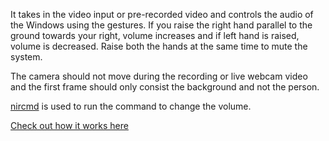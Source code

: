 It takes in the video input or pre-recorded video and controls the audio of the Windows using the gestures. If you raise the right hand parallel to the ground towards your right, volume increases and if left hand is raised, volume is decreased. Raise both the hands at the same time to mute the system.

The camera should not move during the recording or live webcam video and the first frame should only consist the background and not the person.

<a href="http://www.nirsoft.net/utils/nircmd.html">nircmd</a> is used to run the command to change the volume.

<a href="https://youtu.be/MjltJLwSf1Q">Check out how it works here</a>
